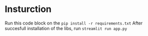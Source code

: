 # Insturction
Run this code block on the
`pip install -r requirements.txt`
After succesfull installation of the libs, run
`streamlit run app.py`
